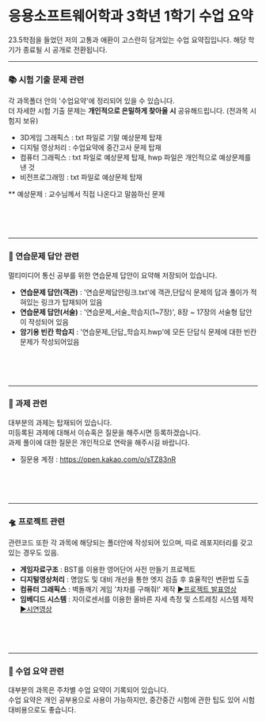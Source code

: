 # 응용소프트웨어학과 3학년 1학기 수업 요약
23.5학점을 들었던 저의 고통과 애환이 고스란히 담겨있는 수업 요약집입니다. 해당 학기가 종료될 시 공개로 전환됩니다.
<br>

---
 ### 📚 시험 기출 문제 관련
 각 과목폴더 안의 '수업요약'에 정리되어 있을 수 있습니다.<br>
 더 자세한 시험 기출 문제는 **개인적으로 은밀하게 찾아올 시** 공유해드립니다. (전과목 시험지 보유)

 - 3D게임 그래픽스 : txt 파일로 기말 예상문제 탑재
 - 디지털 영상처리 : 수업요약에 중간고사 문제 탑재
 - 컴퓨터 그래픽스 : txt 파일로 예상문제 탑재, hwp 파일은 개인적으로 예상문제를 낸 것
 - 비전프로그래밍 : txt 파일로 예상문제 탑재

 ** 예상문제 : 교수님께서 직접 나온다고 말씀하신 문제

<br>
<br>
<br>

---
 ### 📃 연습문제 답안 관련
 멀티미디어 통신 공부를 위한 연습문제 답안이 요약해 저장되어 있습니다.

 - **연습문제 답안(객관)** : '연습문제답안링크.txt'에 객관,단답식 문제의 답과 풀이가 적혀있는 링크가 탑재되어 있음
 - **연습문제 답안(서술)** : '연습문제_서술_학습지(1~7장)', 8장 ~ 17장의 서술형 답안이 작성되어 있음
 - **암기용 빈칸 학습지** : '연습문제_단답_학습지.hwp'에 모든 단답식 문제에 대한 빈칸 문제가 작성되어있음
 
<br>
<br>
<br>

---
 ### 🥽 과제 관련
 대부분의 과제는 탑재되어 있습니다.<br>
 미등록된 과제에 대해서 이슈혹은 질문을 해주시면 등록하겠습니다.<br>
 과제 풀이에 대한 질문은 개인적으로 연락을 해주시길 바랍니다.<br>
 - 질문용 계정 : https://open.kakao.com/o/sTZ83nR
<br>
<br>
<br>

---
 ### 🛸 프로젝트 관련
 관련코드 또한 각 과목에 해당되는 폴더안에 작성되어 있으며, 따로 레포지터리를 갖고 있는 경우도 있음.

 - **게임자료구조** : BST를 이용한 영어단어 사전 만들기 프로젝트
 - **디지털영상처리** : 명암도 및 대비 개선을 통한 엣지 검출 후 효율적인 변환법 도출
 - **컴퓨터 그래픽스** : 벽돌깨기 게임 '차차를 구해줘!' 제작 [▶프로젝트 발표영상](https://youtu.be/3-DOHu2xzj4)
 - **임베디드 시스템** : 자이로센서를 이용한 올바른 자세 측정 및 스트레칭 시스템 제작 [▶시연영상](https://youtu.be/yoiUCxmY_dg)
<br>
<br>
<br>

---
 ### 💯 수업 요약 관련
 대부분의 과목은 주차별 수업 요약이 기록되어 있습니다.<br>
 수업 요약은 개인 공부용으로 사용이 가능하지만, 중간중간 시험에 관한 팁도 있어 시험 대비용으로도 좋습니다.
